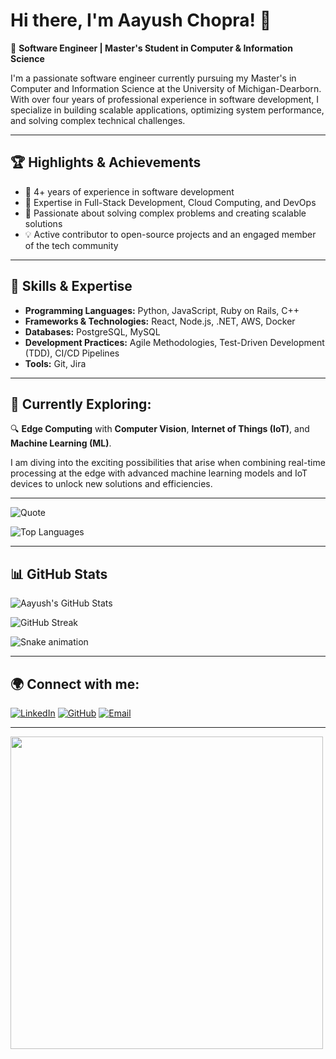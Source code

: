 # Hi there, I'm Aayush Chopra! 👋

🚀 **Software Engineer | Master's Student in Computer & Information Science**

I'm a passionate software engineer currently pursuing my Master's in Computer and Information Science at the University of Michigan-Dearborn. With over four years of professional experience in software development, I specialize in building scalable applications, optimizing system performance, and solving complex technical challenges.

---

## 🏆 Highlights & Achievements

<ul>
  <li>🏅 4+ years of experience in software development</li>
  <li>🚀 Expertise in Full-Stack Development, Cloud Computing, and DevOps</li>
  <li>🎯 Passionate about solving complex problems and creating scalable solutions</li>
  <li>💡 Active contributor to open-source projects and an engaged member of the tech community</li>
</ul>

---

## 💼 Skills & Expertise

<ul>
  <li><strong>Programming Languages:</strong> Python, JavaScript, Ruby on Rails, C++</li>
  <li><strong>Frameworks & Technologies:</strong> React, Node.js, .NET, AWS, Docker</li>
  <li><strong>Databases:</strong> PostgreSQL, MySQL</li>
  <li><strong>Development Practices:</strong> Agile Methodologies, Test-Driven Development (TDD), CI/CD Pipelines</li>
  <li><strong>Tools:</strong> Git, Jira</li>
</ul>

---

## 🚀 Currently Exploring:

🔍 **Edge Computing** with **Computer Vision**, **Internet of Things (IoT)**, and **Machine Learning (ML)**. 

I am diving into the exciting possibilities that arise when combining real-time processing at the edge with advanced machine learning models and IoT devices to unlock new solutions and efficiencies.

---

![Quote](https://quotes-github-readme.vercel.app/api?type=horizontal&theme=radical)

![Top Languages](https://github-readme-stats.vercel.app/api/top-langs/?username=ayushchopra20&layout=compact&theme=radical)

---

## 📊 GitHub Stats

![Aayush's GitHub Stats](https://github-readme-stats.vercel.app/api?username=ayushchopra20&show_icons=true&theme=radical)

![GitHub Streak](https://github-readme-streak-stats.herokuapp.com/?user=ayushchopra20&theme=radical)

![Snake animation](https://github.com/ayushchopra20/ayushchopra20/blob/output/github-contribution-grid-snake.svg)

---

## 🌍 Connect with me:

[![LinkedIn](https://img.shields.io/badge/LinkedIn-Connect-blue?logo=linkedin)](https://www.linkedin.com/in/aachopra/)
[![GitHub](https://img.shields.io/badge/GitHub-Profile-black?logo=github)](https://github.com/ayushchopra20)
[![Email](https://img.shields.io/badge/Email-Contact-red?logo=gmail&logoColor=white)](mailto:aayushh@umich.edu)

---

<img src="https://media.giphy.com/media/qgQUggAC3Pfv687qPC/giphy.gif" width="500" />
